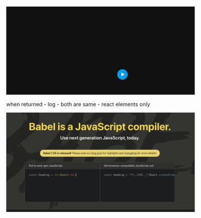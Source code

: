 ![alt text](image.png)


when returned - log - both are same - react elements only 


![alt text](image-1.png)